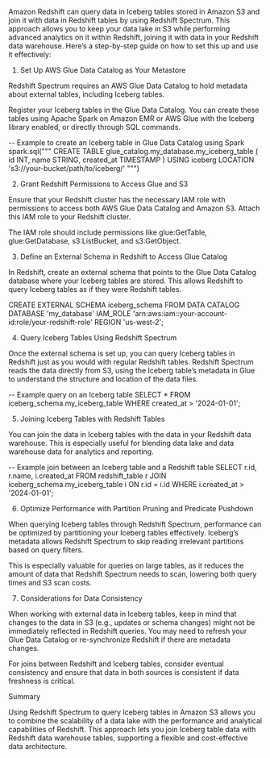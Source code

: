Amazon Redshift can query data in Iceberg tables stored in Amazon S3 and join it with data in Redshift tables by using Redshift Spectrum. This approach allows you to keep your data lake in S3 while performing advanced analytics on it within Redshift, joining it with data in your Redshift data warehouse. Here’s a step-by-step guide on how to set this up and use it effectively:

1. Set Up AWS Glue Data Catalog as Your Metastore

Redshift Spectrum requires an AWS Glue Data Catalog to hold metadata about external tables, including Iceberg tables.

Register your Iceberg tables in the Glue Data Catalog. You can create these tables using Apache Spark on Amazon EMR or AWS Glue with the Iceberg library enabled, or directly through SQL commands.


-- Example to create an Iceberg table in Glue Data Catalog using Spark
spark.sql("""
    CREATE TABLE glue_catalog.my_database.my_iceberg_table (
        id INT,
        name STRING,
        created_at TIMESTAMP
    )
    USING iceberg
    LOCATION 's3://your-bucket/path/to/iceberg/'
""")

2. Grant Redshift Permissions to Access Glue and S3

Ensure that your Redshift cluster has the necessary IAM role with permissions to access both AWS Glue Data Catalog and Amazon S3. Attach this IAM role to your Redshift cluster.

The IAM role should include permissions like glue:GetTable, glue:GetDatabase, s3:ListBucket, and s3:GetObject.


3. Define an External Schema in Redshift to Access Glue Catalog

In Redshift, create an external schema that points to the Glue Data Catalog database where your Iceberg tables are stored. This allows Redshift to query Iceberg tables as if they were Redshift tables.


CREATE EXTERNAL SCHEMA iceberg_schema
FROM DATA CATALOG
DATABASE 'my_database'
IAM_ROLE 'arn:aws:iam::your-account-id:role/your-redshift-role'
REGION 'us-west-2';

4. Query Iceberg Tables Using Redshift Spectrum

Once the external schema is set up, you can query Iceberg tables in Redshift just as you would with regular Redshift tables. Redshift Spectrum reads the data directly from S3, using the Iceberg table’s metadata in Glue to understand the structure and location of the data files.


-- Example query on an Iceberg table
SELECT * FROM iceberg_schema.my_iceberg_table WHERE created_at > '2024-01-01';

5. Joining Iceberg Tables with Redshift Tables

You can join the data in Iceberg tables with the data in your Redshift data warehouse. This is especially useful for blending data lake and data warehouse data for analytics and reporting.


-- Example join between an Iceberg table and a Redshift table
SELECT r.id, r.name, i.created_at
FROM redshift_table r
JOIN iceberg_schema.my_iceberg_table i ON r.id = i.id
WHERE i.created_at > '2024-01-01';

6. Optimize Performance with Partition Pruning and Predicate Pushdown

When querying Iceberg tables through Redshift Spectrum, performance can be optimized by partitioning your Iceberg tables effectively. Iceberg’s metadata allows Redshift Spectrum to skip reading irrelevant partitions based on query filters.

This is especially valuable for queries on large tables, as it reduces the amount of data that Redshift Spectrum needs to scan, lowering both query times and S3 scan costs.


7. Considerations for Data Consistency

When working with external data in Iceberg tables, keep in mind that changes to the data in S3 (e.g., updates or schema changes) might not be immediately reflected in Redshift queries. You may need to refresh your Glue Data Catalog or re-synchronize Redshift if there are metadata changes.

For joins between Redshift and Iceberg tables, consider eventual consistency and ensure that data in both sources is consistent if data freshness is critical.


Summary

Using Redshift Spectrum to query Iceberg tables in Amazon S3 allows you to combine the scalability of a data lake with the performance and analytical capabilities of Redshift. This approach lets you join Iceberg table data with Redshift data warehouse tables, supporting a flexible and cost-effective data architecture.

